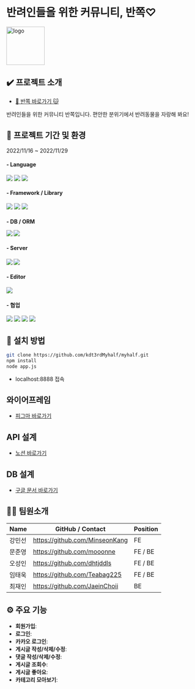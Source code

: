 # 반려인들을 위한 커뮤니티, 반쪽♡
<a href="https://imgbb.com/"><img src="https://i.ibb.co/gVQ0mZH/logo.png" alt="logo" border="0" width="100"></a>


## ✔️ 프로젝트 소개
* [🐶 반쪽 바로가기 🐱](http://118.67.142.45:8888/)

반려인들을 위한 커뮤니티 반쪽입니다. 편안한 분위기에서 반려동물을 자랑해 봐요!


## 📆 프로젝트 기간 및 환경
2022/11/16 ~ 2022/11/29<br/>
<h4>- Language</h4>
<p float="left">
<img src="https://img.shields.io/badge/html5-E34F26?style=for-the-badge&logo=html5&logoColor=white">
<img src="https://img.shields.io/badge/CSS-1572B6?style=for-the-badge&logo=CSS&logoColor=white">
<img src="https://img.shields.io/badge/JavaScript-F7DF1E?style=for-the-badge&logo=JavaScript&logoColor=white">
</p>

<h4>- Framework / Library</h4>
<p float="left">
<img src="https://img.shields.io/badge/Node.js-339933?style=for-the-badge&logo=nodedotjs&logoColor=white">
<img src="https://img.shields.io/badge/jquery-%230769AD.svg?style=for-the-badge&logo=jquery&logoColor=white">
<img src="https://img.shields.io/badge/bootstrap-%23563D7C.svg?style=for-the-badge&logo=bootstrap&logoColor=white">
</p>

<h4> - DB / ORM
<p float="left">
<img src="https://img.shields.io/badge/MySQL-005C84?style=for-the-badge&logo=mysql&logoColor=white">
<img src="https://img.shields.io/badge/Sequelize-52B0E7?style=for-the-badge&logo=Sequelize&logoColor=white">
</p>

<h4>- Server<h4>
<p float="left">
<img src="https://img.shields.io/badge/NAVER-03C75A?style=for-the-badge&logo=NAVER&logoColor=FFFFFF">
<img src="https://img.shields.io/badge/Express.js-000000?style=for-the-badge&logo=express&logoColor=white">
</p>

<h4>- Editor</h4>
<p float="left">
<img src="https://img.shields.io/badge/VSCode-0078D4?style=for-the-badge&logo=visual%20studio%20code&logoColor=white">
</p>

<h4>- 협업</h4>
<p float="left">
<img src="https://img.shields.io/badge/github-%23121011.svg?style=for-the-badge&logo=github&logoColor=white">
<img src="https://img.shields.io/badge/git-F05032?style=for-the-badge&logo=git&logoColor=white">
<img src="https://img.shields.io/badge/Figma-F24E1E?style=for-the-badge&logo=figma&logoColor=white">
<img src="https://img.shields.io/badge/Slack-4A154B?style=for-the-badge&logo=slack&logoColor=white">
</p>

## 📌 설치 방법
```bash
git clone https://github.com/kdt3rdMyhalf/myhalf.git    
npm install        
node app.js    
```
- localhost:8888 접속

## 와이어프레임
* [피그마 바로가기](https://www.figma.com/file/NbS5EkDU4qstReHy6DNPcH/kdt3rd-%EB%B0%98%EC%AA%BD?node-id=105%3A99&t=x0YO4VpBEcKiLYnE-0</details>
)

## API 설계
* [노션 바로가기](https://www.notion.so/API-cdbc942835c740b8a9562acc1c3ca33c)

## DB 설계
* [구글 문서 바로가기](https://docs.google.com/document/d/1j0UiyXMxIIHUVO5oTggXwkXNKa_D6jp0McmH5kPJtVg/edit)


## 👨‍💻 팀원소개
| Name                 | GitHub / Contact                          | Position    |
| -------------------- | --------------------------------------    | ----------- |
| 강민선             |  https://github.com/MinseonKang             | FE  |
| 문준영               | https://github.com/mooonne              | FE / BE  |
| 오성인              | https://github.com/dhtjddls                | FE / BE |
| 임태욱               | https://github.com/Teabag225                 | FE / BE |
| 최재인                | https://github.com/JaeinChoii                 | BE |


## ⚙ 주요 기능
- **회원가입**:
- **로그인**:
- **카카오 로그인**:
- **게시글 작성/삭제/수정**:
- **댓글 작성/삭제/수정**:
- **게시글 조회수**:
- **게시글 좋아요**:
- **카테고리 모아보기**:


